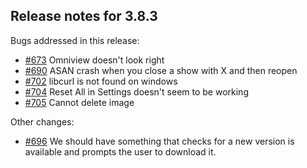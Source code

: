 ## Release notes for 3.8.3

Bugs addressed in this release:

* [#673](../../issues/673) Omniview doesn't look right
* [#690](../../issues/690) ASAN crash when you close a show with X and then reopen
* [#702](../../issues/702) libcurl is not found on windows
* [#704](../../issues/704) Reset All in Settings doesn't seem to be working
* [#705](../../issues/705) Cannot delete image

Other changes:

* [#696](../../issues/696) We should have something that checks for a new version is available and prompts the user to download it.

